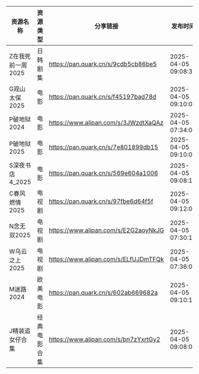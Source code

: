 | 资源名称        | 资源类型   | 分享链接                                 | 发布时间                |
| ----------- | ------ | ------------------------------------ | ------------------- |
| Z在我死前一周2025 | 日韩剧集   | https://pan.quark.cn/s/9cdb5cb86be5  | 2025-04-05 09:08:35 |
| G观山太保2025   | 电影     | https://pan.quark.cn/s/f45197bad78d  | 2025-04-05 09:10:07 |
| P破地狱2024    | 电影     | https://www.alipan.com/s/3JWzdtXaQAz | 2025-04-05 07:34:07 |
| P破地狱2025    | 电影     | https://pan.quark.cn/s/7e801899db15  | 2025-04-05 09:10:02 |
| S深夜书店4_2025 | 电影     | https://pan.quark.cn/s/569e604a1006  | 2025-04-05 09:08:17 |
| C春风燃情2025   | 电视剧    | https://pan.quark.cn/s/97fbe6d64f5f  | 2025-04-05 09:12:01 |
| N念无双2025    | 电视剧    | https://www.alipan.com/s/E2G2aoyNkJG | 2025-04-05 07:30:10 |
| W乌云之上2025   | 电视剧    | https://www.alipan.com/s/ELfUJDmTFQk | 2025-04-05 07:36:06 |
| M迷路2024     | 欧美电影   | https://pan.quark.cn/s/602ab669682a  | 2025-04-05 09:10:16 |
| J精装追女仔合集    | 经典电影合集 | https://www.alipan.com/s/bn7zYxrtGy2 | 2025-04-05 09:08:06 |
